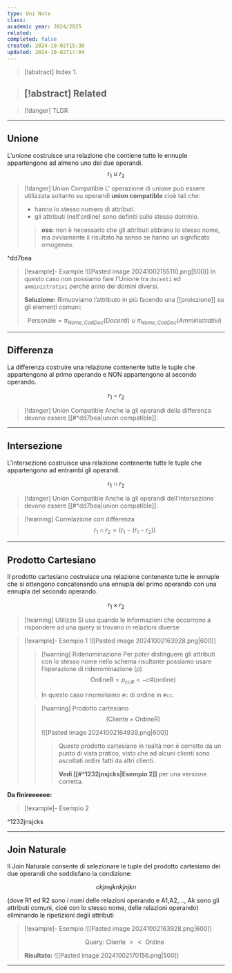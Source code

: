 ```yaml
---
type: Uni Note
class: 
academic year: 2024/2025
related: 
completed: false
created: 2024-10-02T15:30
updated: 2024-10-02T17:04
---
```

>[!abstract] Index
>1. 

>[!abstract] Related
>- 

>[!danger] TLDR

---
## Unione

L'unione costruisce una relazione che contiene tutte le ennuple appartengono ad almeno uno dei due operandi.
$$
r_{1} \cup r_{2}
$$
>[!danger] Union Compatible
>L' operazione di unione può essere utilizzata soltanto su operandi **union compatible** cioè tali che:
>- hanno lo stesso numero di attributi.
>- gli attributi (nell'ordine) sono definiti sullo stesso dominio.
>
>>**oss:** non è necessario che gli attributi abbiano lo stesso nome, ma ovviamente il risultato ha senso se hanno un significato omogeneo.

^dd7bea

>[!example]- Example 
>![[Pasted image 20241002155110.png|500]]
>In questo caso non possiamo fare l'Unione tra `docenti` ed `amministrativi` perché anno dei domini diversi.
>
>**Soluzione:** Rimuoviamo l’attributo in più facendo una [[proiezione]]  su gli elementi comuni:
>
>$$
>\text{Personale} = \pi_{Nome, CodDoc}(Docenti) \cup \pi_{Nome, CodDoc}(Amministrativi)
>$$

---
## Differenza

La differenza costruire una relazione contenente tutte le tuple che appartengono al primo operando e NON appartengono al secondo operando.

$$
r_{1} - r_{2}
$$

>[!danger] Union Compatible
>Anche la gli operandi della differenza devono essere [[#^dd7bea|union compatible]].

---
## Intersezione

L'intersezione costruisce una relazione contenente tutte le tuple che appartengono ad entrambi gli operandi.

$$
r_{1} \cap  r_{2}
$$
>[!danger] Union Compatible
>Anche la gli operandi dell'intersezione devono essere [[#^dd7bea|union compatible]].

>[!warning] Correlazione con differenza
>$$
>r_{1}\cap r_{2} = (r_{1} - (r_{1} - r_{2}))
>$$

---
## Prodotto Cartesiano

Il prodotto cartesiano costruisce una relazione contenente tutte le ennuple che si ottengono concatenando una ennupla del primo operando con una ennupla del secondo operando.

$$
r_{1} \times r_{2}
$$

>[!warning] Utilizzo
>Si usa quando le informazioni che occorrono a rispondere ad una query si trovano in relazioni diverse

>[!example]- Esempio 1
>![[Pasted image 20241002163928.png|600]]
>
>>[!warning] Ridenominazione
>>Per poter distinguere gli attributi con lo stesso nome nello schema risultante possiamo usare l’operazione di ridenominazione (ρ)
>>$$
>>\text{OrdineR} = p_{cc \# } <- c \# (\text{ordine}) 
>>$$
>>
>>In questo caso rinominiamo `#c` di ordine in `#cc`.
>
>>[!warning] Prodotto cartesiano
>>$$
>>(\text{Cliente} \times \text{OrdineR})
>>$$
>>
>>![[Pasted image 20241002164939.png|600]]
>>
>>>Questo prodotto cartesiano in realtà non è corretto da un punto di vista pratico, visto che ad alcuni clienti sono ascoltati ordini fatti da altri clienti.
>>>
>>>**Vedi [[#^1232jnsjcks|Esempio 2]]** per una versione corretta.

**Da finireeeeee:**
>[!example]- Esempio 2


^1232jnsjcks

---
## Join Naturale

Il Join Naturale consente di selezionare le tuple del prodotto cartesiano dei due operandi che soddisfano la condizione:

$$
ckjnsjknkjnjkn
$$

(dove R1 ed R2 sono i nomi delle relazioni operando e A1,A2,..., Ak sono gli attributi comuni, cioè con lo stesso nome, delle relazioni operando) eliminando le ripetizioni degli attributi

>[!example]- Esempio
>![[Pasted image 20241002163928.png|600]]
>
>$$
>\text{Query:} \text{ Cliente } >< \text{ Ordine}
>$$
>
>**Risultato:**
>![[Pasted image 20241002170156.png|500]]

---